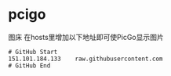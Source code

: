 # pcigo
图床
在hosts里增加以下地址即可使PicGo显示图片
```
# GitHub Start 
151.101.184.133    raw.githubusercontent.com
# GitHub End
```
